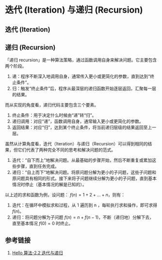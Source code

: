# 迭代 (Iteration) 与递归 (Recursion)

## 迭代 (Iteration)

## 递归 (Recursion)

「递归 recursion」是一种算法策略，通过函数调用自身来解决问题。它主要包含两个阶段。

1. 递：程序不断深入地调用自身，通常传入更小或更简化的参数，直到达到“终止条件”。
2. 归：触发“终止条件”后，程序从最深层的递归函数开始逐层返回，汇聚每一层的结果。

而从实现的角度看，递归代码主要包含三个要素。

1. 终止条件：用于决定什么时候由“递”转“归”。
2. 递归调用：对应“递”，函数调用自身，通常输入更小或更简化的参数。
3. 返回结果：对应“归”，达到某个终止条件，将当前递归层级的结果返回至上一层。

虽然从计算角度看，迭代（Iteration）与递归（Recursion）可以得到相同的结果，但它们代表了两种完全不同的思考和解决问题的范式。

1. 迭代：“自下而上”地解决问题。从最基础的步骤开始，然后不断重复或累加这些步骤，直到任务完成。
2. 递归：“自上而下”地解决问题。将原问题分解为更小的子问题，这些子问题和原问题具有相同的形式。接下来将子问题继续分解为更小的子问题，直到基本情况时停止（基本情况的解是已知的）。

以上述的求和函数为例，设问题： $f(n) = 1 + 2 + \dots + n$，则有：
1. 迭代：在循环中模拟求和过程，从 1 遍历到 n ，每轮执行求和操作，即可求得 $f(n)$。
2. 递归：将问题分解为子问题 $f(n) = n + f(n-1)$，不断（递归地）分解下去，直至基本情况 $f(0) = 0$ 时终止。

## 参考链接
1. [Hello 算法-2.2 迭代与递归](https://www.hello-algo.com/chapter_computational_complexity/iteration_and_recursion/)